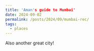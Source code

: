 ```yaml
---
title: 'Aman's guide to Mumbai'
date: 2024-09-02
permalink: /posts/2024/09/mumbai-rec/
tags:
  - places
---
```


Also another great city!
